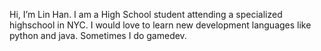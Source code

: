 Hi, I’m Lin Han.
I am a High School student attending a specialized highschool in NYC.
I would love to learn new development languages like python and java. 
Sometimes I do gamedev.

